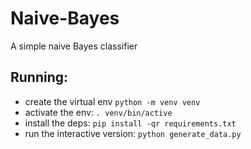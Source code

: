 # Naive-Bayes

A simple naive Bayes classifier

## Running:
- create the virtual env `python -m venv venv`
- activate the env: `. venv/bin/active`
- install the deps: `pip install -qr requirements.txt`
- run the interactive version:  `python generate_data.py`
